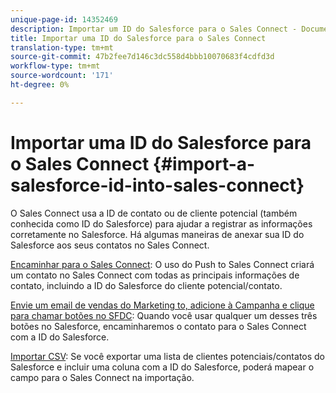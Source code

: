 ```yaml
---
unique-page-id: 14352469
description: Importar um ID do Salesforce para o Sales Connect - Documentos do Marketing - Documentação do produto
title: Importar uma ID do Salesforce para o Sales Connect
translation-type: tm+mt
source-git-commit: 47b2fee7d146c3dc558d4bbb10070683f4cdfd3d
workflow-type: tm+mt
source-wordcount: '171'
ht-degree: 0%

---
```



# Importar uma ID do Salesforce para o Sales Connect {#import-a-salesforce-id-into-sales-connect}

O Sales Connect usa a ID de contato ou de cliente potencial (também conhecida como ID do Salesforce) para ajudar a registrar as informações corretamente no Salesforce. Há algumas maneiras de anexar sua ID do Salesforce aos seus contatos no Sales Connect.

[Encaminhar para o Sales Connect](http://docs.marketo.com/x/F4PS): O uso do Push to Sales Connect criará um contato no Sales Connect com todas as principais informações de contato, incluindo a ID do Salesforce do cliente potencial/contato.

[Envie um email de vendas do Marketing to, adicione à Campanha e clique para chamar botões no SFDC](http://docs.marketo.com/x/DYPS): Quando você usar qualquer um desses três botões no Salesforce, encaminharemos o contato para o Sales Connect com a ID do Salesforce.

[Importar CSV](http://docs.marketo.com/x/HIPS): Se você exportar uma lista de clientes potenciais/contatos do Salesforce e incluir uma coluna com a ID do Salesforce, poderá mapear o campo para o Sales Connect na importação.
